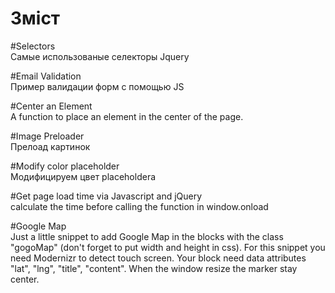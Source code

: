 # Зміст

#Selectors <br>
Самые использованые селекторы Jquery

#Email Validation <br>
Пример валидации форм с помощью JS

#Center an Element <br>
A function to place an element in the center of the page.

#Image Preloader<br>
Прелоад картинок

#Modify color placeholder<br>
Модифицируем цвет placeholderа

#Get page load time via Javascript and jQuery<br>
calculate the time before calling the function in window.onload

#Google Map<br>
Just a little snippet to add Google Map in the blocks with the class "gogoMap" (don't forget to put width and height in css).
For this snippet you need Modernizr to detect touch screen.
Your block need data attributes "lat", "lng", "title", "content".
When the window resize the marker stay center.